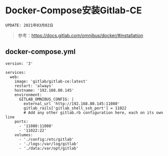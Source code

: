 # Docker-Compose安装Gitlab-CE
`UPDATE: 2021年03月02日`

> 参考：https://docs.gitlab.com/omnibus/docker/#installation

## docker-compose.yml
```
version: '3'

services:
  web:
    image: 'gitlab/gitlab-ce:latest'
    restart: 'always'
    hostname: '192.168.80.145'
    environment:
      GITLAB_OMNIBUS_CONFIG: |
        external_url 'http://192.168.80.145:11080'
        gitlab_rails['gitlab_shell_ssh_port'] = 11022
        # Add any other gitlab.rb configuration here, each on its own line
    ports:
      - '11080:11080'
      - '11022:22'
    volumes:
      - './config:/etc/gitlab'
      - './logs:/var/log/gitlab'
      - './data:/var/opt/gitlab'
```